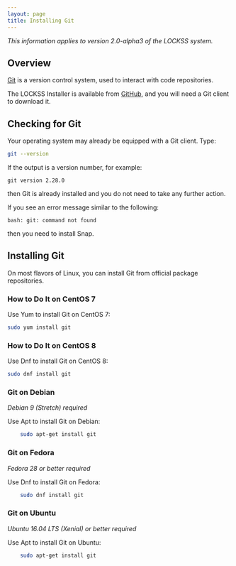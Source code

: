 ```yaml
---
layout: page
title: Installing Git
---
```


*This information applies to version 2.0-alpha3 of the LOCKSS system.*

## Overview

[Git](https://git-scm.com/) is a version control system, used to interact with code repositories.

The LOCKSS Installer is available from [GitHub](https://github.com), and you will need a Git client to download it.

## Checking for Git

Your operating system may already be equipped with a Git client. Type:

```bash
git --version
```

If the output is a version number, for example:

```text
git version 2.28.0
```

then Git is already installed and you do not need to take any further action.

If you see an error message similar to the following:

```text
bash: git: command not found
```

then you need to install Snap.

## Installing Git

On most flavors of Linux, you can install Git from official package repositories.

### How to Do It on CentOS 7

<!-- #osversion -->
Use Yum to install Git on CentOS 7:

```bash
sudo yum install git
```

### How to Do It on CentOS 8

<!-- #osversion -->
Use Dnf to install Git on CentOS 8:

```bash
sudo dnf install git
```

### Git on Debian

<!-- #osversion -->
*Debian 9 (Stretch) required*

Use Apt to install Git on Debian:

```bash
    sudo apt-get install git
```

### Git on Fedora

<!-- #osversion -->
*Fedora 28 or better required*

Use Dnf to install Git on Fedora:

```bash
    sudo dnf install git
```

### Git on Ubuntu

<!-- #osversion -->
*Ubuntu 16.04 LTS (Xenial) or better required*

Use Apt to install Git on Ubuntu:

```bash
    sudo apt-get install git
```
